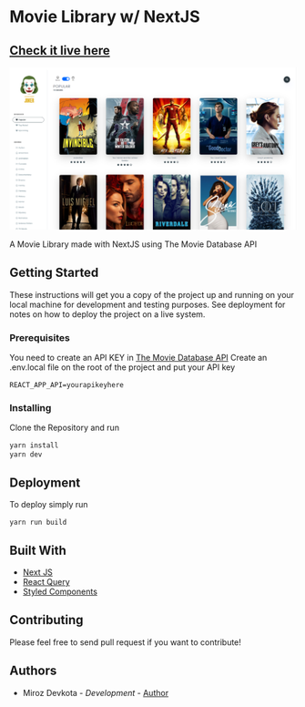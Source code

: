 # Movie Library w/ NextJS

## [Check it live here](https://nextjs-movie-olive.vercel.app/)

![Thumbnail](public/ShowCase.png)

A Movie Library made with NextJS using The Movie Database API

## Getting Started

These instructions will get you a copy of the project up and running on your local machine for development and testing purposes. See deployment for notes on how to deploy the project on a live system.

### Prerequisites

You need to create an API KEY in [The Movie Database API](https://www.themoviedb.org/documentation/api)
Create an .env.local file on the root of the project and put your API key

```
REACT_APP_API=yourapikeyhere
```

### Installing

Clone the Repository and run

```
yarn install
yarn dev
```

## Deployment

To deploy simply run

```
yarn run build
```

## Built With

- [Next JS](https://nextjs.org/)
- [React Query](https://react-query.tanstack.com/)
- [Styled Components](https://www.styled-components.com)

## Contributing

Please feel free to send pull request if you want to contribute!

## Authors

- Miroz Devkota - _Development_ - [Author](https://mirozdevkota.com.np/)

